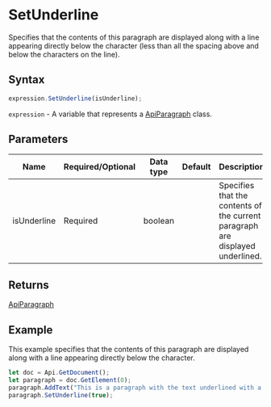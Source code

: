 # SetUnderline

Specifies that the contents of this paragraph are displayed along with a line appearing directly below the character(less than all the spacing above and below the characters on the line).

## Syntax

```javascript
expression.SetUnderline(isUnderline);
```

`expression` - A variable that represents a [ApiParagraph](../ApiParagraph.md) class.

## Parameters

| **Name** | **Required/Optional** | **Data type** | **Default** | **Description** |
| ------------- | ------------- | ------------- | ------------- | ------------- |
| isUnderline | Required | boolean |  | Specifies that the contents of the current paragraph are displayed underlined. |

## Returns

[ApiParagraph](../../ApiParagraph/ApiParagraph.md)

## Example

This example specifies that the contents of this paragraph are displayed along with a line appearing directly below the character.

```javascript editor-docx
let doc = Api.GetDocument();
let paragraph = doc.GetElement(0);
paragraph.AddText("This is a paragraph with the text underlined with a single line.");
paragraph.SetUnderline(true);
```
